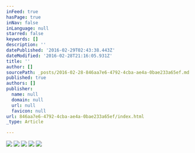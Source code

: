 ```yaml
---
inFeed: true
hasPage: true
inNav: false
inLanguage: null
starred: false
keywords: []
description: ''
datePublished: '2016-02-29T02:43:38.443Z'
dateModified: '2016-02-28T21:16:05.931Z'
title: ''
author: []
sourcePath: _posts/2016-02-28-846aa7e6-4792-4cba-ae4a-0bae233a65ef.md
published: true
authors: []
publisher:
  name: null
  domain: null
  url: null
  favicon: null
url: 846aa7e6-4792-4cba-ae4a-0bae233a65ef/index.html
_type: Article

---
```

![](https://the-grid-user-content.s3-us-west-2.amazonaws.com/e4864a83-5a1a-4ff8-815a-896a6155e5d3.JPG)
![](https://the-grid-user-content.s3-us-west-2.amazonaws.com/1a445c5b-54ed-4e1a-b1ae-3a2ce8b51792.JPG)
![](https://the-grid-user-content.s3-us-west-2.amazonaws.com/908596e7-a980-41f8-bb0e-67ef5ec3feda.JPG)
![](https://the-grid-user-content.s3-us-west-2.amazonaws.com/af826cce-1b38-43d2-8081-1bba444c37de.JPG)
![](https://the-grid-user-content.s3-us-west-2.amazonaws.com/0b47dc32-1f24-4adf-897f-899428f8fc83.JPG)